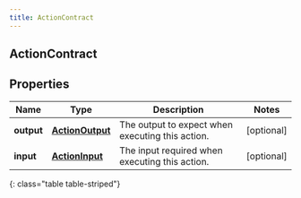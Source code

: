 ```yaml
---
title: ActionContract
---
```

## ActionContract

## Properties

|Name | Type | Description | Notes|
|------------ | ------------- | ------------- | -------------|
| **output** | [**ActionOutput**](ActionOutput.html) | The output to expect when executing this action. | [optional] |
| **input** | [**ActionInput**](ActionInput.html) | The input required when executing this action. | [optional] |
{: class="table table-striped"}



